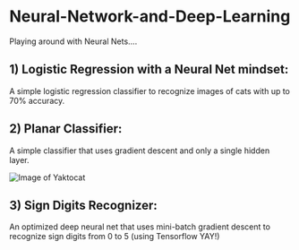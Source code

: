 # Neural-Network-and-Deep-Learning

Playing around with Neural Nets....


## 1) Logistic Regression with a Neural Net mindset: 
A simple logistic regression classifier to recognize images of cats with up to 70% accuracy.

## 2) Planar Classifier:
A simple classifier that uses gradient descent and only a single hidden layer. 

![Image of Yaktocat](https://octodex.github.com/images/yaktocat.png)
## 3) Sign Digits Recognizer:
An optimized deep neural net that uses mini-batch gradient descent to recognize sign digits from 0 to 5 (using Tensorflow YAY!)
